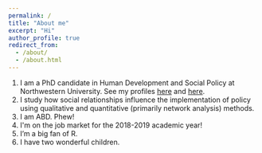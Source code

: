 ```yaml
---
permalink: /
title: "About me"
excerpt: "Hi"
author_profile: true
redirect_from: 
  - /about/
  - /about.html
---
```


1. I am a PhD candidate in Human Development and Social Policy at Northwestern University. See my profiles [here](http://www.sesp.northwestern.edu/profile/?p=22703&/RichardPaquin%20Morel/) and [here](https://www.ipr.northwestern.edu/about/student-research/graduate-research-assistants-1718.html).  
2. I study how social relationships influence the implementation of policy using qualitative and quantitative (primarily network analysis) methods.  
3. I am ABD. Phew!  
4. I'm on the job market for the 2018-2019 academic year!  
5. I’m a big fan of R.  
6. I have two wonderful children.  
  
